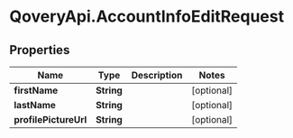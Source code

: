 # QoveryApi.AccountInfoEditRequest

## Properties

Name | Type | Description | Notes
------------ | ------------- | ------------- | -------------
**firstName** | **String** |  | [optional] 
**lastName** | **String** |  | [optional] 
**profilePictureUrl** | **String** |  | [optional] 



